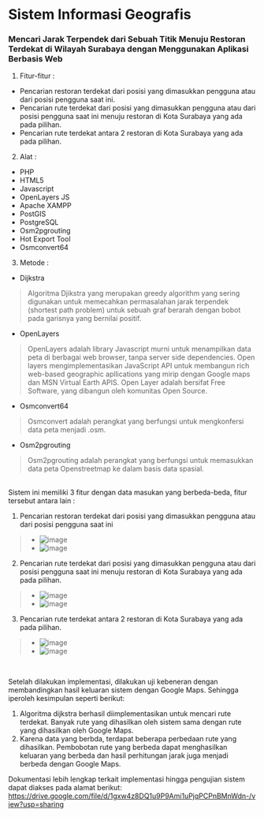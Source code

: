 # Sistem Informasi Geografis
<h3>Mencari Jarak Terpendek dari Sebuah Titik Menuju Restoran Terdekat di Wilayah Surabaya dengan Menggunakan Aplikasi Berbasis Web</h3>

1.	Fitur-fitur :
- Pencarian restoran terdekat dari posisi yang dimasukkan pengguna atau dari posisi pengguna saat ini.
- Pencarian rute terdekat dari posisi yang dimasukkan pengguna atau dari posisi pengguna saat ini menuju restoran di Kota Surabaya yang ada pada pilihan.
- Pencarian rute terdekat antara 2 restoran di Kota Surabaya yang ada pada pilihan.

2.	Alat :
- PHP
- HTML5
- Javascript
- OpenLayers JS
- Apache XAMPP
- PostGIS
- PostgreSQL
- Osm2pgrouting
- Hot Export Tool
- Osmconvert64

3.	Metode :
- Dijkstra
> Algoritma Djikstra yang merupakan greedy algorithm yang sering digunakan untuk memecahkan permasalahan jarak terpendek (shortest path problem) untuk sebuah graf berarah dengan bobot pada garisnya yang bernilai positif.
- OpenLayers
> OpenLayers adalah library Javascript murni untuk menampilkan data peta di berbagai web browser, tanpa server side dependencies. Open layers mengimplementasikan JavaScript API untuk membangun rich web-based geographic apllications yang mirip dengan Google maps dan MSN Virtual Earth APIS. Open Layer adalah bersifat Free Software, yang dibangun oleh komunitas Open Source.
- Osmconvert64
> Osmconvert adalah perangkat yang berfungsi untuk mengkonfersi data peta menjadi .osm.
- Osm2pgrouting
> Osm2pgrouting adalah perangkat yang berfungsi untuk memasukkan data peta Openstreetmap ke dalam basis data spasial.

</br>
Sistem ini memiliki 3 fitur dengan data masukan yang berbeda-beda, fitur tersebut antara lain : 

1. Pencarian restoran terdekat dari posisi yang dimasukkan pengguna atau dari posisi pengguna saat ini
> - ![image](https://user-images.githubusercontent.com/32997439/196534152-de0558e1-17eb-4acf-933f-ac2f97dc019c.png)
> - ![image](https://user-images.githubusercontent.com/32997439/196534447-01f10658-0b38-4500-b804-96e15d5b8987.png)


2. Pencarian rute terdekat dari posisi yang dimasukkan pengguna atau dari posisi pengguna saat ini menuju restoran di Kota Surabaya yang ada pada pilihan.
> - ![image](https://user-images.githubusercontent.com/32997439/196534261-2b3ed6c5-4b53-4f40-8eee-fb2b7aca0881.png)
> - ![image](https://user-images.githubusercontent.com/32997439/196534553-ca6d0e7a-ae80-405c-ae82-4709028bdb3a.png)


3. Pencarian rute terdekat antara 2 restoran di Kota Surabaya yang ada pada pilihan.
> - ![image](https://user-images.githubusercontent.com/32997439/196534378-69dc6343-6245-4ef6-83a8-da82169c568f.png)
> - ![image](https://user-images.githubusercontent.com/32997439/196534585-3d2b5ace-c7f9-460a-9356-0f553100b91f.png)


</br>

Setelah dilakukan implementasi, dilakukan uji kebeneran dengan membandingkan hasil keluaran sistem dengan Google Maps. Sehingga iperoleh kesimpulan seperti berikut:
1. Algoritma dijkstra berhasil diimplementasikan untuk mencari rute terdekat. Banyak rute yang dihasilkan oleh sistem sama dengan rute yang dihasilkan oleh Google Maps.
2. Karena data yang berbda, terdapat beberapa perbedaan rute yang dihasilkan. Pembobotan rute yang berbeda dapat menghasilkan keluaran yang berbeda dan hasil perhitungan jarak juga menjadi berbeda dengan Google Maps. 

Dokumentasi lebih lengkap terkait implementasi hingga pengujian sistem dapat diakses pada alamat berikut:
https://drive.google.com/file/d/1gxw4z8DQ1u9P9Ami1uPjqPCPnBMnWdn-/view?usp=sharing

